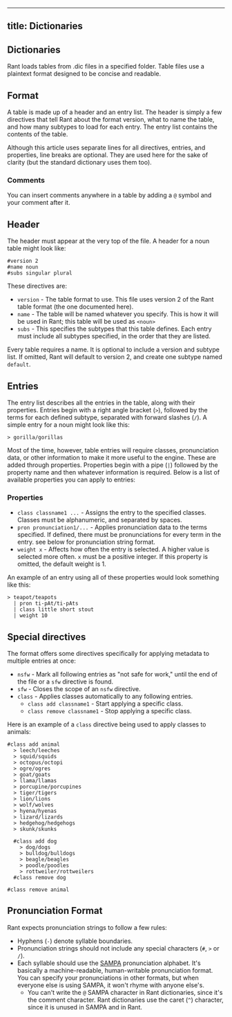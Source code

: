 ----
title: Dictionaries
----

## Dictionaries

Rant loads tables from .dic files in a specified folder. Table files use a plaintext format designed to be concise and readable.

## Format
A table is made up of a header and an entry list. The header is simply a few directives that tell Rant about the format version, what to name the table, and how many subtypes to load for each entry. The entry list contains the contents of the table.

Although this article uses separate lines for all directives, entries, and properties, line breaks are optional. They are used here for the sake of clarity (but the standard dictionary uses them too).

### Comments
You can insert comments anywhere in a table by adding a `@` symbol and your comment after it.

## Header
The header must appear at the very top of the file. A header for a noun table might look like:
```
#version 2
#name noun
#subs singular plural
```
These directives are:
* `version` - The table format to use. This file uses version 2 of the Rant table format (the one documented here).
* `name` - The table will be named whatever you specify. This is how it will be used in Rant; this table will be used as `<noun>`
* `subs` - This specifies the subtypes that this table defines. Each entry must include all subtypes specified, in the order that they are listed.

Every table requires a name. It is optional to include a version and subtype list. If omitted, Rant will default to version 2, and create one subtype named `default`.

## Entries
The entry list describes all the entries in the table, along with their properties. Entries begin with a right angle bracket (`>`), followed by the terms for each defined subtype, separated with forward slashes (`/`). A simple entry for a noun might look like this:
```
> gorilla/gorillas
```
Most of the time, however, table entries will require classes, pronunciation data, or other information to make it more useful to the engine. These are added through properties. Properties begin with a pipe (`|`) followed by the property name and then whatever information is required. Below is a list of available properties you can apply to entries:

### Properties
* `class classname1 ...` - Assigns the entry to the specified classes. Classes must be alphanumeric, and separated by spaces.
* `pron pronunciation1/...` - Applies pronunciation data to the terms specified. If defined, there must be pronunciations for every term in the entry. see below for pronunciation string format.
* `weight x` - Affects how often the entry is selected. A higher value is selected more often. `x` must be a positive integer. If this property is omitted, the default weight is 1.

An example of an entry using all of these properties would look something like this:
```
> teapot/teapots
  | pron ti-pAt/ti-pAts
  | class little short stout
  | weight 10
```

## Special directives
The format offers some directives specifically for applying metadata to multiple entries at once:
* `nsfw` - Mark all following entries as "not safe for work," until the end of the file or a `sfw` directive is found.
* `sfw` - Closes the scope of an `nsfw` directive.
* `class` - Applies classes automatically to any following entries.
	* `class add classname1` - Start applying a specific class.
	* `class remove classname1` - Stop applying a specific class.

Here is an example of a `class` directive being used to apply classes to animals:
```
#class add animal
  > leech/leeches
  > squid/squids
  > octopus/octopi
  > ogre/ogres
  > goat/goats
  > llama/llamas
  > porcupine/porcupines
  > tiger/tigers
  > lion/lions
  > wolf/wolves
  > hyena/hyenas
  > lizard/lizards
  > hedgehog/hedgehogs
  > skunk/skunks

  #class add dog
    > dog/dogs
    > bulldog/bulldogs
    > beagle/beagles
    > poodle/poodles
    > rottweiler/rottweilers
  #class remove dog

#class remove animal
```

## Pronunciation Format
Rant expects pronunciation strings to follow a few rules:
* Hyphens (`-`) denote syllable boundaries.
* Pronunciation strings should not include any special characters (`#`, `>` or `/`).
* Each syllable should use the [SAMPA](https://en.wikipedia.org/wiki/Speech_Assessment_Methods_Phonetic_Alphabet) pronunciation alphabet. It's basically a machine-readable, human-writable pronunciation format. You can specify your pronunciations in other formats, but when everyone else is using SAMPA, it won't rhyme with anyone else's.
  * You can't write the `@` SAMPA character in Rant dictionaries, since it's the comment character. Rant dictionaries use the caret (`^`) character, since it is unused in SAMPA and in Rant.